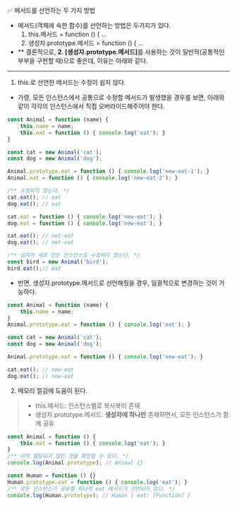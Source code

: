 ✅ 메서드를 선언하는 두 가지 방법
* 메서드(객체에 속한 함수)를 선언하는 방법은 두가지가 있다.
    1. this.메서드 = function () { ...
    2. 생성자.prototype.메서드 = function () { ...
* ** 결론적으로, <b>2. [생성자.prototype.메서드]</b>를 사용하는 것이 일반적(공통적인 부부을 구현할 때)으로 좋은데, 이유는 아래와 같다.
<hr />

1. this.로 선언한 메서드는 수정이 쉽지 않다.
* 가령, 모든 인스턴스에서 공통으로 수정할 메서드가 발생했을 경우를 보면, 아래와 같이 각각의 인스턴스에서 직접 오버라이드해주어야 한다.
```javascript
const Animal = function (name) {
    this.name = name;
    this.eat = function () { console.log('eat'); }
}

const cat = new Animal('cat');
const dog = new Animal('dog');

Animal.prototype.eat = function () { console.log('new-eat-1'); }
Animal.eat = function () { console.log('new-eat-2'); }

/** 수정되지 않는다. */
cat.eat(); // eat
dog.eat(); // eat

cat.eat = function () { console.log('new-eat'); }
dog.eat = function () { console.log('new-eat'); }

cat.eat(); // net-eat
dog.eat(); // net-eat

/** 심지어 새로 만든 인스턴스도 수정되지 않는다. */
const bird = new Animal('bird');
bird.eat();// eat
```
* 반면, 생성자.prototype.메서드로 선언해줬을 경우, 일괄적으로 변경하는 것이 가능하다.
```javascript
const Animal = function (name) {
    this.name = name;
}
Animal.prototype.eat = function () { console.log('eat'); }

const cat = new Animal('cat');
const dog = new Animal('dog');

Animal.prototype.eat = function () { console.log('new-eat'); }

cat.eat(); // new-eat
dog.eat(); // new-eat
```
2. 메모리 절감에 도움이 된다.
> * this.메서드: 인스턴스별로 복사복이 존재
> * 생성자.prototype.메서드: <b>생성자에 하나만</b> 존재하면서, 모든 인스턴스가 함께 공유
```javascript
const Animal = function () {
    this.eat = function () { console.log('eat'); }
}
/** 아직 할당되지 않은 것을 확인할 수 있다. */
console.log(Animal.prototype); // Animal {}

const Human = function () {}
Human.prototype.eat = function () { console.log('eat'); }
/** 모든 인스턴스가 공유할 하나의 eat 메서드가 선언되어 있다. */
console.log(Human.prototype); // Human { eat: [Function] }
```